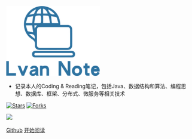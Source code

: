<img src="Lvan-Note.png" width='250px'>

- 记录本人的Coding & Reading笔记，包括Java、数据结构和算法、编程思想、数据库、框架、分布式、微服务等相关技术

[![Stars](https://img.shields.io/github/stars/LvanLiu/LvanNote?style=plastic)](https://github.com/LvanLiu/LvanNote)
[![Forks](https://img.shields.io/github/forks/LvanLiu/LvanNote?style=plastic)](https://github.com/LvanLiu/LvanNote)

[![](https://img.shields.io/badge/Author-Lvan-orange.svg)](https://github.com/LvanLiu/LvanNote)

[Github](<https://github.com/LvanLiu/LvanNote>)
[开始阅读](README.md)
